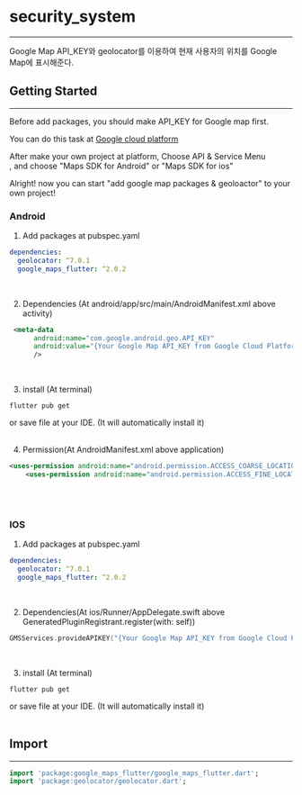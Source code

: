 # security_system
------------------------------------------
Google Map API_KEY와 geolocator를 이용하여 현재 사용자의 위치를
Google Map에 표시해준다.

## Getting Started
-------------------------------------------
Before add packages, you should make API_KEY for Google map first.

You can do this task at [Google cloud platform](https://console.cloud.google.com/)

After make your own project at platform, Choose API & Service Menu</br>,
and choose "Maps SDK for Android" or "Maps SDK for ios"

Alright! now you can start "add google map packages & geoloactor" to your own project!

### Android

1. Add packages at pubspec.yaml
~~~yaml
dependencies:
  geolocator: ^7.0.1
  google_maps_flutter: ^2.0.2
~~~
</br>

2. Dependencies (At android/app/src/main/AndroidManifest.xml above activity)
~~~xml
 <meta-data
      android:name="com.google.android.geo.API_KEY"
      android:value="{Your Google Map API_KEY from Google Cloud Platform"
      /> 
~~~
</br>

3. install (At terminal)
~~~Linux
flutter pub get
~~~
or save file at your IDE. (It will automatically install it)
</br>
</br>

4. Permission(At AndroidManifest.xml above application)
~~~xml
<uses-permission android:name="android.permission.ACCESS_COARSE_LOCATION"/>
    <uses-permission android:name="android.permission.ACCESS_FINE_LOCATION"/>
~~~
</br>
</br>

 ### IOS
 1. Add packages at pubspec.yaml
~~~yaml
dependencies:
  geolocator: ^7.0.1
  google_maps_flutter: ^2.0.2
~~~
</br>

2. Dependencies(At ios/Runner/AppDelegate.swift above GeneratedPluginRegistrant.register(with: self))
~~~Swift
GMSServices.provideAPIKEY("{Your Google Map API_KEY from Google Cloud Platform}")
~~~
</br>

3. install (At terminal)
~~~
flutter pub get
~~~
or save file at your IDE. (It will automatically install it)
</br>
</br>


## Import
--------------------------------------------
~~~dart
import 'package:google_maps_flutter/google_maps_flutter.dart';
import 'package:geolocator/geolocator.dart';
~~~